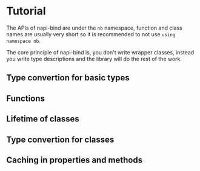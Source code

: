 # Tutorial

The APIs of napi-bind are under the `nb` namespace, function and class names
are usually very short so it is recommended to not use `using namespace nb`.

The core principle of napi-bind is, you don't write wrapper classes, instead
you write type descriptions and the library will do the rest of the work.

## Type convertion for basic types

## Functions

## Lifetime of classes

## Type convertion for classes

## Caching in properties and methods


